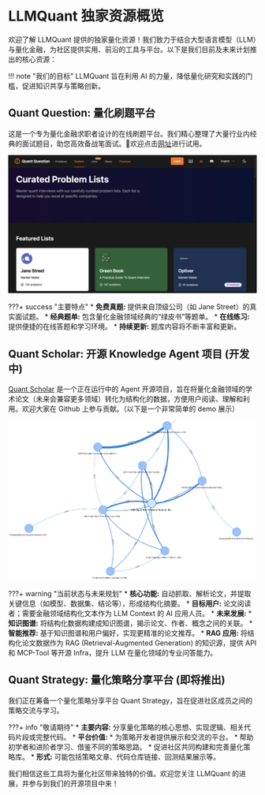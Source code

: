 # LLMQuant 独家资源概览

欢迎了解 LLMQuant 提供的独家量化资源！我们致力于结合大型语言模型（LLM）与量化金融，为社区提供实用、前沿的工具与平台。以下是我们目前及未来计划推出的核心资源：

!!! note "我们的目标"
    LLMQuant 旨在利用 AI 的力量，降低量化研究和实践的门槛，促进知识共享与策略创新。

## **Quant Question**: 量化刷题平台

这是一个专为量化金融求职者设计的在线刷题平台。我们精心整理了大量行业内经典的面试题目，助您高效备战笔面试。🚩欢迎点击[网址](https://quantquestion.com/)进行试用。

![Quant Question](../asset/quant-question-feature.png)

???+ success "主要特点"
    * **免费真题:** 提供来自顶级公司（如 Jane Street）的真实面试题。
    * **经典题单:** 包含量化金融领域经典的“绿皮书”等题单。
    * **在线练习:** 提供便捷的在线答题和学习环境。
    * **持续更新:** 题库内容将不断丰富和更新。

## **Quant Scholar**: 开源 Knowledge Agent 项目 (开发中)

[Quant Scholar](https://github.com/LLMQuant/quant-scholar) 是一个正在运行中的 Agent 开源项目，旨在将量化金融领域的学术论文（未来会兼容更多领域）转化为结构化的数据，方便用户阅读、理解和利用。欢迎大家在 Github 上参与贡献。（以下是一个非常简单的 demo 展示）

![Quant Scholar](../asset/demo-kg-abstract.png)

???+ warning "当前状态与未来规划"
    * **核心功能:** 自动抓取、解析论文，并提取关键信息（如模型、数据集、结论等），形成结构化摘要。
    * **目标用户:** 论文阅读者；需要金融领域结构化文本作为 LLM Context 的 AI 应用人员。
    * **未来发展:**
        * **知识图谱:** 将结构化数据构建成知识图谱，揭示论文、作者、概念之间的关联。
        * **智能推荐:** 基于知识图谱和用户偏好，实现更精准的论文推荐。
        * **RAG 应用:** 将结构化论文数据作为 RAG (Retrieval-Augmented Generation) 的知识源，提供 API 和 MCP-Tool 等开源 Infra，提升 LLM 在量化领域的专业问答能力。

## **Quant Strategy**: 量化策略分享平台 (即将推出)

我们正在筹备一个量化策略分享平台 Quant Strategy，旨在促进社区成员之间的策略交流与学习。

???+ info "敬请期待"
    * **主要内容:** 分享量化策略的核心思想、实现逻辑、相关代码片段或完整代码。
    * **平台价值:**
        * 为策略开发者提供展示和交流的平台。
        * 帮助初学者和进阶者学习、借鉴不同的策略思路。
        * 促进社区共同构建和完善量化策略库。
    * **形式:** 可能包括策略文章、代码仓库链接、回测结果展示等。

我们相信这些工具将为量化社区带来独特的价值。欢迎您关注 LLMQuant 的进展，并参与到我们的开源项目中来！
